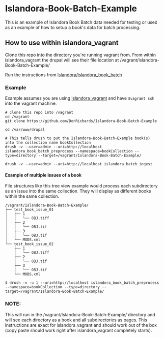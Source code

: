# Islandora-Book-Batch-Example
This is an example of Islandora Book Batch data needed for testing or used as an example of how to setup a book's data for batch processing.

## How to use within islandora_vagrant
Clone this repo into the directory you're running vagrant from. From within islandora_vagrant the drupal will see their file location at /vagrant/Islandora-Book-Batch-Example/

Run the instructions from [Islandora/islandora_book_batch](https://github.com/Islandora/islandora_book_batch)

### Example
Example assumes you are using [islandora_vagrant](https://github.com/Islandora-Labs/islandora_vagrant) and have `$vagrant ssh` into the vagrant machine.  
```terminal
# clone this repo into /vagrant
cd /vagrant
git clone https://github.com/DonRichards/Islandora-Book-Batch-Example

cd /var/www/drupal

# This tells drush to put the Islandora-Book-Batch-Example book(s) into the collection name bookCollection
drush -v --user=admin --uri=http://localhost islandora_book_batch_preprocess --namespace=bookCollection --type=directory --target=/vagrant/Islandora-Book-Batch-Example/

drush -v --user=admin --uri=http://localhost islandora_batch_ingest
```

#### Example of multiple issues of a book
File structures like this tree view example would process each subdirectory as an issue into the same collection. They will display as different books within the same collection. 
```tree
/vagrant/Islandora-Book-Batch-Example/
├── test_book_issue_01
│   ├── 1
│   │   └── OBJ.tiff
│   ├── 2
│   │   └── OBJ.tif
│   ├── 3
│   │   └── OBJ.tif
│   └── MODS.xml
└── test_book_issue_02
    ├── 1
    │   └── OBJ.tiff
    ├── 2
    │   └── OBJ.tif
    ├── 3
    │   └── OBJ.tif
    └── MODS.xml

$ drush -v -u 1 --uri=http://localhost islandora_book_batch_preprocess --namespace=bookCollection --type=directory --target=/vagrant/Islandora-Book-Batch-Example/

```
### NOTE:
This will run in the /vagrant/Islandora-Book-Batch-Example/ directory and will see each directory as a book and all subdirectories as pages. This instructions are exact for islandora_vagrant and should work out of the box (copy paste should work right after islandora_vagrant completely starts).
